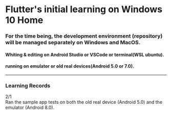 # Flutter's initial learning on Windows 10 Home

### For the time being, the development environment (repository) will be managed separately on Windows and MacOS.


#### Whiting & editing on Android Studio or VSCode or terminal(WSL ubuntu).
#### running on emulator or old real devices(Android 5.0 or 7.0).

---
### Learning Records

2/1<br>
Ran the sample app tests on both the old real device (Android 5.0) and the emulator (Android 8.0).
